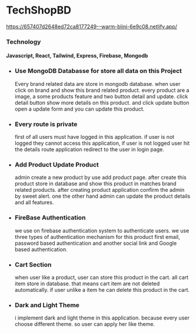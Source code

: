 # TechShopBD

https://657407d2648ed72ca8177249--warm-blini-6e9c08.netlify.app/

### **Technology**

#### **Javascript, React, Tailwind, Express, Firebase, Mongodb**

- ### **Use MongoDB Databasse for store all data on this Project**

  Every brand related data are store in mongodb database. when user click on brand and show this brand related product. every product are a image, a some products feature and two button detail and update. click detail button show more details on this product. and click update button open a update form and you can update this product.

- ### **Every route is private**

  first of all users must have logged in this application. if user is not logged they cannot access this application, if user is not logged user hit the details route application redirect to the user in login page.

- ### **Add Product Update Product**

  admin create a new product by use add product page. after create this product store in database and show this product in matches brand related products. after creating product application confirm the admin by sweet alert. one the other hand admin can update the product details and all features.

- ### **FireBase Authentication**
  we use on firebase authentication system to authenticate users.
  we use three types of authentication mechanism for this product first email, password based authentication and another social link and Google based authentication.

* ### **Cart Section**

  when user like a product, user can store this product in the cart. all cart item store in database. that means cart item are not deleted automatically. if user unlike a item he can delete this product in the cart.

* ### **Dark and Light Theme**
  i implement dark and light theme in this application. because every user choose different theme. so user can apply her like theme.
